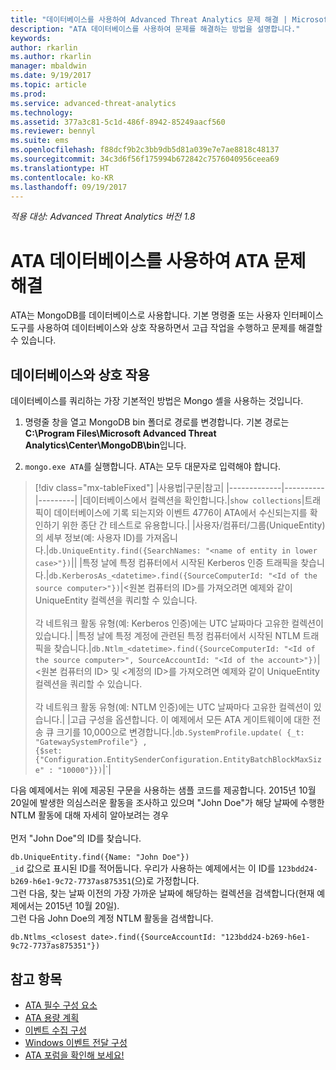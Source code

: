```yaml
---
title: "데이터베이스를 사용하여 Advanced Threat Analytics 문제 해결 | Microsoft 문서"
description: "ATA 데이터베이스를 사용하여 문제를 해결하는 방법을 설명합니다."
keywords: 
author: rkarlin
ms.author: rkarlin
manager: mbaldwin
ms.date: 9/19/2017
ms.topic: article
ms.prod: 
ms.service: advanced-threat-analytics
ms.technology: 
ms.assetid: 377a3c81-5c1d-486f-8942-85249aacf560
ms.reviewer: bennyl
ms.suite: ems
ms.openlocfilehash: f88dcf9b2c3bb9db5d81a039e7e7ae8818c48137
ms.sourcegitcommit: 34c3d6f56f175994b672842c7576040956ceea69
ms.translationtype: HT
ms.contentlocale: ko-KR
ms.lasthandoff: 09/19/2017
---
```

*적용 대상: Advanced Threat Analytics 버전 1.8*



# <a name="troubleshooting-ata-using-the-ata-database"></a>ATA 데이터베이스를 사용하여 ATA 문제 해결
ATA는 MongoDB를 데이터베이스로 사용합니다.
기본 명령줄 또는 사용자 인터페이스 도구를 사용하여 데이터베이스와 상호 작용하면서 고급 작업을 수행하고 문제를 해결할 수 있습니다.

## <a name="interacting-with-the-database"></a>데이터베이스와 상호 작용
데이터베이스를 쿼리하는 가장 기본적인 방법은 Mongo 셸을 사용하는 것입니다.

1.  명령줄 창을 열고 MongoDB bin 폴더로 경로를 변경합니다. 기본 경로는 **C:\Program Files\Microsoft Advanced Threat Analytics\Center\MongoDB\bin**입니다.

2.  `mongo.exe ATA`를 실행합니다. ATA는 모두 대문자로 입력해야 합니다.

> [!div class="mx-tableFixed"]
|사용법|구문|참고|
|-------------|----------|---------|
|데이터베이스에서 컬렉션을 확인합니다.|`show collections`|트래픽이 데이터베이스에 기록 되는지와 이벤트 4776이 ATA에서 수신되는지를 확인하기 위한 종단 간 테스트로 유용합니다.|
|사용자/컴퓨터/그룹(UniqueEntity)의 세부 정보(예: 사용자 ID)를 가져옵니다.|`db.UniqueEntity.find({SearchNames: "<name of entity in lower case>"})`||
|특정 날에 특정 컴퓨터에서 시작된 Kerberos 인증 트래픽을 찾습니다.|`db.KerberosAs_<datetime>.find({SourceComputerId: "<Id of the source computer>"})`|&lt;원본 컴퓨터의 ID&gt;를 가져오려면 예제와 같이 UniqueEntity 컬렉션을 쿼리할 수 있습니다.<br /><br />각 네트워크 활동 유형(예: Kerberos 인증)에는 UTC 날짜마다 고유한 컬렉션이 있습니다.|
|특정 날에 특정 계정에 관련된 특정 컴퓨터에서 시작된 NTLM 트래픽을 찾습니다.|`db.Ntlm_<datetime>.find({SourceComputerId: "<Id of the source computer>", SourceAccountId: "<Id of the account>"})`|&lt;원본 컴퓨터의 ID&gt; 및 &lt;계정의 ID&gt;를 가져오려면 예제와 같이 UniqueEntity 컬렉션을 쿼리할 수 있습니다.<br /><br />각 네트워크 활동 유형(예: NTLM 인증)에는 UTC 날짜마다 고유한 컬렉션이 있습니다.|
|고급 구성을 옵션합니다. 이 예제에서 모든 ATA 게이트웨이에 대한 전송 큐 크기를 10,000으로 변경합니다.|`db.SystemProfile.update( {_t: "GatewaySystemProfile"} ,`<br>`{$set:{"Configuration.EntitySenderConfiguration.EntityBatchBlockMaxSize" : "10000"}})`|`|

다음 예제에서는 위에 제공된 구문을 사용하는 샘플 코드를 제공합니다. 2015년 10월 20일에 발생한 의심스러운 활동을 조사하고 있으며 "John Doe"가 해당 날짜에 수행한 NTLM 활동에 대해 자세히 알아보려는 경우<br /><br />먼저 "John Doe"의 ID를 찾습니다.

`db.UniqueEntity.find({Name: "John Doe"})`<br>`_id` 값으로 표시된 ID를 적어둡니다. 우리가 사용하는 예제에서는 이 ID를 `123bdd24-b269-h6e1-9c72-7737as875351`(으)로 가정합니다.<br>그런 다음, 찾는 날짜 이전의 가장 가까운 날짜에 해당하는 컬렉션을 검색합니다(현재 예제에서는 2015년 10월 20일).<br>그런 다음 John Doe의 계정 NTLM 활동을 검색합니다. 

`db.Ntlms_<closest date>.find({SourceAccountId: "123bdd24-b269-h6e1-9c72-7737as875351"})`

## <a name="see-also"></a>참고 항목
- [ATA 필수 구성 요소](ata-prerequisites.md)
- [ATA 용량 계획](ata-capacity-planning.md)
- [이벤트 수집 구성](configure-event-collection.md)
- [Windows 이벤트 전달 구성](configure-event-collection.md#configuring-windows-event-forwarding)
- [ATA 포럼을 확인해 보세요!](https://social.technet.microsoft.com/Forums/security/home?forum=mata)
